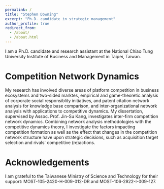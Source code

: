 ```yaml
---
permalink: /
title: "Stephen Downing"
excerpt: "Ph.D. candidate in strategic management"
author_profile: true
redirect_from: 
  - /about/
  - /about.html
---
```



I am a Ph.D. candidate and research assistant at the National Chiao Tung University Institute of Business and Management in Taipei, Taiwan. 


Competition Network Dynamics
======
My research has involved diverse areas of platform competition in business ecosystems and two-sided marktes, empirical and game-theoretic analysis of corporate social responsiblity initiatives, and patent citation network analysis for knowledge base comparison, and inter-organizational network analysis with applications to competitive dynamics.  My dissertation, supervised by Assoc. Prof. Jin-Su Kang, investigates inter-firm competition network dynamics. Combining network analysis methodologies with the competitive dynamics theory, I investigate the factors impacting competition formation as well as the effect that changes in the competition network structure have upon strategic decisions, such as acquisition target selection and rivals' competitive (re)actions.


Acknowledgements
======
I am grateful to the Taiwanese Ministry of Science and Technology for their support: MOST-105-2420-H-009-012-DR and MOST-106-2922-I-009-127. 
